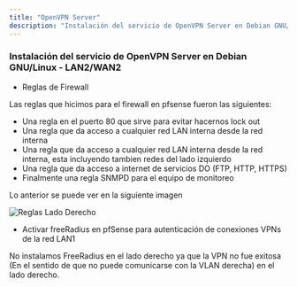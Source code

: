 ```yaml
---
title: "OpenVPN Server"
description: "Instalación del servicio de OpenVPN Server en Debian GNU/Linux - LAN2/WAN2"
---
```


### Instalación del servicio de OpenVPN Server en Debian GNU/Linux - LAN2/WAN2

- Reglas de Firewall

Las reglas que hicimos para el firewall en pfsense fueron las siguientes:

- Una regla en el puerto 80 que sirve para evitar hacernos lock out
- Una regla que da acceso a cualquier red LAN interna desde la red interna
- Una regla que da acceso a cualquier red LAN interna desde la red interna, esta incluyendo tambien redes del lado izquierdo
- Una regla que da acceso a internet de servicios DO (FTP, HTTP, HTTPS)
- Finalmente una regla SNMPD para el equipo de monitoreo

Lo anterior se puede ver en la siguiente imagen

![Reglas Lado Derecho](/right-side-rules.png)

- Activar freeRadius en pfSense para autenticación de conexiones VPNs de la red LAN1

No instalamos FreeRadius en el lado derecho ya que la VPN no fue exitosa (En el sentido de que no puede comunicarse con la VLAN derecha) en el lado derecho.
